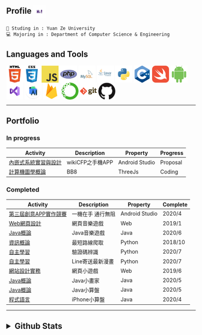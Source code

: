 ## Profile <img align="center" height="35" width="35" src="https://github.com/axuy312/axuy312/blob/main/hi.gif" />
    🏫 Studing in : Yuan Ze University
    💻 Majoring in : Department of Computer Science & Engineering
    
## Languages and Tools
<img align="center" height="45" width="45" src="https://github.com/axuy312/axuy312/blob/main/icon/html.png" /><img align="center" height="45" width="45" src="https://github.com/axuy312/axuy312/blob/main/icon/css.png" />
<img align="center" height="45" width="45" src="https://github.com/axuy312/axuy312/blob/main/icon/javascript.png" /> 
<img align="center" height="45" width="45" src="https://github.com/axuy312/axuy312/blob/main/icon/php.png" /> 
<img align="center" height="45" width="45" src="https://github.com/axuy312/axuy312/blob/main/icon/mysql.png" /> 
<img align="center" height="45" width="45" src="https://github.com/axuy312/axuy312/blob/main/icon/java.png" /> 
<img align="center" height="45" width="45" src="https://github.com/axuy312/axuy312/blob/main/icon/python.png" /> 
<img align="center" height="45" width="45" src="https://github.com/axuy312/axuy312/blob/main/icon/cpp.png" /> 
<img align="center" height="45" width="45" src="https://github.com/axuy312/axuy312/blob/main/icon/swift.png" /> 
<img align="center" height="45" width="45" src="https://github.com/axuy312/axuy312/blob/main/icon/android.png" /> 
<img align="center" height="45" width="45" src="https://github.com/axuy312/axuy312/blob/main/icon/visualstudio.png" /> 
<img align="center" height="45" width="45" src="https://github.com/axuy312/axuy312/blob/main/icon/androidstudio.png" /> 
<img align="center" height="45" width="45" src="https://github.com/axuy312/axuy312/blob/main/icon/firebase.png" /> 
<img align="center" height="45" width="45" src="https://github.com/axuy312/axuy312/blob/main/icon/anaconda.png" /> 
<img align="center" height="45" width="45" src="https://github.com/axuy312/axuy312/blob/main/icon/git.png" /> 
<img align="center" height="45" width="45" src="https://github.com/axuy312/axuy312/blob/main/icon/github.png" /> 
 
 
 
-----
    

## Portfolio  
### In progress
| Activity | Description | Property | Progress |
| --------- | ---------- | ---------| ----------|
| [內嵌式系統實習與設計](https://github.com/axuy312/wikiCFP_APP) | wikiCFP之手機APP | Android Studio | Proposal |
| [計算機圖學概論](https://github.com/axuy312/ThreeJs_BB8) | BB8 | ThreeJs | Coding |

### Completed
| Activity | Description | Property | Complete |
| --------- | ---------- | ---------| ----------|
| [第三屆創意APP實作競賽](https://github.com/axuy312/YZU_APP_Contest-YZUPass) | 一機在手 通行無阻 | Android Studio | 2020/4 |
| [Web網頁設計](https://github.com/axuy312/Web_1071_FinalProject) | 網頁音樂遊戲 | Web | 2019/1 |
| [Java概論](https://github.com/axuy312/Java_1082_FinalProject) | Java音樂遊戲 | Java | 2020/6 |
| [資訊概論](https://github.com/axuy312/Python_1081_HomeworkProject) | 最短路線爬取 | Python | 2018/10 |
| [自主學習](https://github.com/axuy312/Python_YZU_CAPTCHA-Crawler) | 驗證碼辨識 | Python | 2020/7 |
| [自主學習](https://github.com/axuy312/Python_Comic_Crawler-and-Line-sender) | Line寄送最新漫畫 | Python | 2020/7 |
| [網站設計實務](https://github.com/axuy312/Web_1072_FinalProject) | 網頁小遊戲 | Web | 2019/6 |
| [Java概論](https://github.com/axuy312/Java_1082_Paint) | Java小畫家 | Java | 2020/5 |
| [Java概論](https://github.com/axuy312/Java_1082_Calculator) | Java小算盤 | Java | 2020/5 |
| [程式語言](https://github.com/axuy312/Swift_1082_Calculator) | iPhone小算盤 | Java | 2020/4 |

------

<h2><details>
 <summary>Github Stats</summary>
    <img height = "260" align="center" src="https://github-readme-stats.vercel.app/api?username=axuy312&bg_color=30,00AEAE,AAAAFF&title_color=fff&text_color=fff" />
    <img height = "260" align="center" src="https://github-readme-stats.vercel.app/api/top-langs/?username=axuy312&bg_color=30,AAAAFF,00AEAE&title_color=fff&text_color=fff" />
</details></h3>
